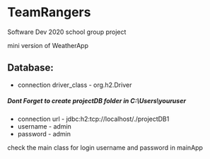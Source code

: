 # TeamRangers
Software Dev 2020 school group project

mini version of WeatherApp

## Database:
- connection driver_class - org.h2.Driver
##### Dont Forget to create projectDB folder in C:\Users\youruser
- connection url - jdbc:h2:tcp://localhost/./projectDB1
- username - admin
- password - admin


check the main class for login username and password in mainApp
  
